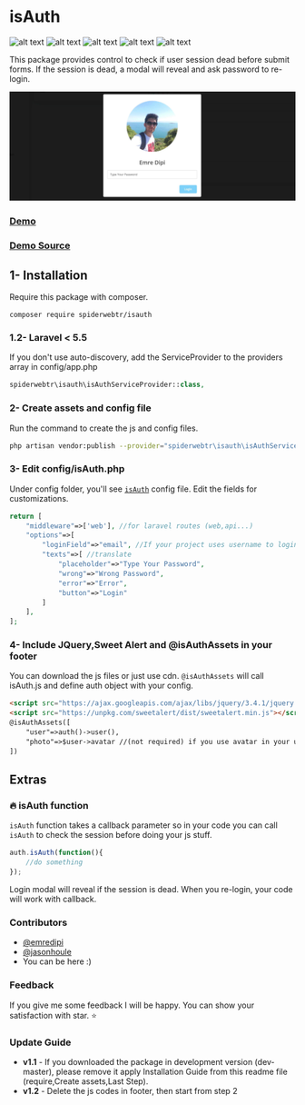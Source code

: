 # isAuth
![alt text](https://img.shields.io/github/v/tag/spiderwebtr/isauth "Stable")
![alt text](https://img.shields.io/packagist/dm/spiderwebtr/isauth "Downloads of this month")
![alt text](https://img.shields.io/packagist/dt/spiderwebtr/isauth "Total Downloads")
![alt text](https://img.shields.io/packagist/l/spiderwebtr/isauth "License")
![alt text](https://img.shields.io/github/followers/emredipi?style=social "Github")

This package provides control to check if user session dead before submit forms. If the session is dead, a modal will reveal and ask password to re-login.

![](image.jpg)

### [Demo](http://isauth.herokuapp.com/)
### [Demo Source](https://github.com/spiderwebtr/isAuthDemo)


## 1- Installation
Require this package with composer.

```shell
composer require spiderwebtr/isauth
```

### 1.2- Laravel < 5.5
If you don't use auto-discovery, add the ServiceProvider to the providers array in config/app.php

```php
spiderwebtr\isauth\isAuthServiceProvider::class,
```

### 2- Create assets and config file
Run the command to create the js and config files.

```bash
php artisan vendor:publish --provider="spiderwebtr\isauth\isAuthServiceProvider" --force --tag="public" --tag="config"
```

### 3- Edit config/isAuth.php
Under config folder, you'll see [`isAuth`](src/config/isAuth.php) config file. Edit the fields for customizations.

```php
return [
    "middleware"=>['web'], //for laravel routes (web,api...)
    "options"=>[
        "loginField"=>"email", //If your project uses username to login, change it with "username".
        "texts"=>[ //translate
            "placeholder"=>"Type Your Password",
            "wrong"=>"Wrong Password",
            "error"=>"Error",
            "button"=>"Login"
        ]
    ],
];
```

### 4- Include JQuery,Sweet Alert and @isAuthAssets in your footer
You can download the js files or just use cdn. `@isAuthAssets` will call isAuth.js and define auth object with your config.

```html
<script src="https://ajax.googleapis.com/ajax/libs/jquery/3.4.1/jquery.min.js"></script>
<script src="https://unpkg.com/sweetalert/dist/sweetalert.min.js"></script>
@isAuthAssets([
    "user"=>auth()->user(),
    "photo"=>$user->avatar //(not required) if you use avatar in your user system, pass the url of your user's avatar to "photo" key, if you don't use avatar, you can remove the key in array
])
```

## Extras
### :fire: isAuth function
`isAuth` function takes a callback parameter so in your code you can call `isAuth` to check the session before doing your js stuff.

```javascript
auth.isAuth(function(){
    //do something 
});
```
Login modal will reveal if the session is dead. When you re-login, your code will work with callback.

### Contributors
* [@emredipi](https://github.com/emredipi)
* [@jasonhoule](https://github.com/jasonhoule)
* You can be here :)

### Feedback
If you give me some feedback I will be happy. You can show your satisfaction with star. :star:

### Update Guide
- **v1.1** - If you downloaded the package in development version (dev-master), please remove it apply Installation Guide from this readme file (require,Create assets,Last Step).
- **v1.2** - Delete the js codes in footer, then start from step 2


